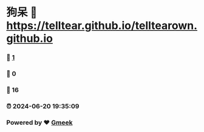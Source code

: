 # 狗呆 :link: https://telltear.github.io/telltearown.github.io 
### :page_facing_up: [1](https://telltear.github.io/telltearown.github.io/tag.html) 
### :speech_balloon: 0 
### :hibiscus: 16 
### :alarm_clock: 2024-06-20 19:35:09 
### Powered by :heart: [Gmeek](https://github.com/Meekdai/Gmeek)
